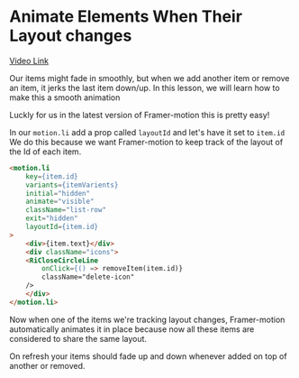 # Animate Elements When Their Layout changes

[Video Link](https://app.egghead.io/lessons/egghead-animate-elements-when-their-layout-changes?pl=animate-react-apps-with-framer-motion-aa83f52c)

<TimeStamp start="0:00" end="0:23">

Our items might fade in smoothly, but when we add another item or remove an item, it jerks the last item down/up. In this lesson, we will learn how to make this a smooth animation

</TimeStamp>

<TimeStamp start="0:23" end="0:33">

Luckly for us in the latest version of Framer-motion this is pretty easy!

</TimeStamp>

<TimeStamp start="0:33" end="0:51">

In our `motion.li` add a prop called `layoutId` and let's have it set to `item.id` We do this because we want Framer-motion to keep track of the layout of the Id of each item.

```html
<motion.li
    key={item.id}
    variants={itemVarients}
    initial="hidden"
    animate="visible"
    className="list-row"
    exit="hidden"
    layoutId={item.id}
>
    <div>{item.text}</div>
    <div className="icons">
    <RiCloseCircleLine
        onClick={() => removeItem(item.id)}
        className="delete-icon"
    />
    </div>
</motion.li>
```
</TimeStamp>

<TimeStamp start="0:51" end="1:09">

Now when one of the items we're tracking layout changes, Framer-motion automatically animates it in place because now all these items are considered to share the same layout. 

</TimeStamp>

<TimeStamp start="1:09" end="1:33">

On refresh your items should fade up and down whenever added on top of another or removed.

</TimeStamp>




